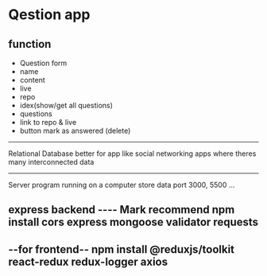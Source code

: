 # Qestion app

## function
- Question form
 - name
 - content
 - live
  - repo
- idex(show/get all questions)
- questions
 - link to repo & live
 - button mark as answered (delete)  




 ------------
 Relational Database
  better for app like social networking apps where theres many interconnected data

 ------------
 Server
   program running on a computer
   store data
   port 3000, 5500 ...

express backend ---- Mark recommend
 npm install cors express mongoose validator requests
 ----------

--for frontend--
 npm install @reduxjs/toolkit react-redux redux-logger axios
-----

